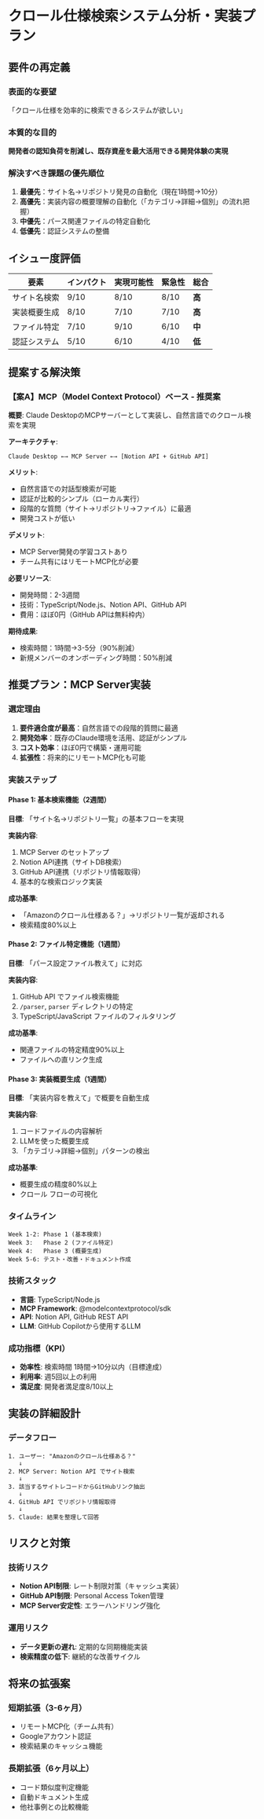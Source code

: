# クロール仕様検索システム分析・実装プラン

## 要件の再定義

### 表面的な要望

「クロール仕様を効率的に検索できるシステムが欲しい」

### 本質的な目的

**開発者の認知負荷を削減し、既存資産を最大活用できる開発体験の実現**

### 解決すべき課題の優先順位

1. **最優先**：サイト名→リポジトリ発見の自動化（現在1時間→10分）
2. **高優先**：実装内容の概要理解の自動化（「カテゴリ→詳細→個別」の流れ把握）
3. **中優先**：パース関連ファイルの特定自動化
4. **低優先**：認証システムの整備

## イシュー度評価

| 要素     | インパクト | 実現可能性 | 緊急性  | 総合    |
| ------ | ----- | ----- | ---- | ----- |
| サイト名検索 | 9/10  | 8/10  | 8/10 | **高** |
| 実装概要生成 | 8/10  | 7/10  | 7/10 | **高** |
| ファイル特定 | 7/10  | 9/10  | 6/10 | **中** |
| 認証システム | 5/10  | 6/10  | 4/10 | **低** |

## 提案する解決策

### 【案A】MCP（Model Context Protocol）ベース - 推奨案

**概要**: Claude DesktopのMCPサーバーとして実装し、自然言語でのクロール検索を実現

**アーキテクチャ**:

```
Claude Desktop ←→ MCP Server ←→ [Notion API + GitHub API]
```

**メリット**:

- 自然言語での対話型検索が可能
- 認証が比較的シンプル（ローカル実行）
- 段階的な質問（サイト→リポジトリ→ファイル）に最適
- 開発コストが低い

**デメリット**:

- MCP Server開発の学習コストあり
- チーム共有にはリモートMCP化が必要

**必要リソース**:

- 開発時間：2-3週間
- 技術：TypeScript/Node.js、Notion API、GitHub API
- 費用：ほぼ0円（GitHub APIは無料枠内）

**期待成果**:

- 検索時間：1時間→3-5分（90%削減）
- 新規メンバーのオンボーディング時間：50%削減

## 推奨プラン：MCP Server実装

### 選定理由

1. **要件適合度が最高**：自然言語での段階的質問に最適
2. **開発効率**：既存のClaude環境を活用、認証がシンプル
3. **コスト効率**：ほぼ0円で構築・運用可能
4. **拡張性**：将来的にリモートMCP化も可能

### 実装ステップ

#### Phase 1: 基本検索機能（2週間）

**目標**: 「サイト名→リポジトリ一覧」の基本フローを実現

**実装内容**:

1. MCP Server のセットアップ
2. Notion API連携（サイトDB検索）
3. GitHub API連携（リポジトリ情報取得）
4. 基本的な検索ロジック実装

**成功基準**:

- 「Amazonのクロール仕様ある？」→リポジトリ一覧が返却される
- 検索精度80%以上

#### Phase 2: ファイル特定機能（1週間）

**目標**: 「パース設定ファイル教えて」に対応

**実装内容**:

1. GitHub API でファイル検索機能
2. `/parser`, `parser` ディレクトリの特定
3. TypeScript/JavaScript ファイルのフィルタリング

**成功基準**:

- 関連ファイルの特定精度90%以上
- ファイルへの直リンク生成

#### Phase 3: 実装概要生成（1週間）

**目標**: 「実装内容を教えて」で概要を自動生成

**実装内容**:

1. コードファイルの内容解析
2. LLMを使った概要生成
3. 「カテゴリ→詳細→個別」パターンの検出

**成功基準**:

- 概要生成の精度80%以上
- クロール フローの可視化

### タイムライン

```
Week 1-2: Phase 1 (基本検索)
Week 3:   Phase 2 (ファイル特定)
Week 4:   Phase 3 (概要生成)
Week 5-6: テスト・改善・ドキュメント作成
```

### 技術スタック

- **言語**: TypeScript/Node.js
- **MCP Framework**: @modelcontextprotocol/sdk
- **API**: Notion API, GitHub REST API
- **LLM**: GitHub Copilotから使用するLLM

### 成功指標（KPI）

- **効率性**: 検索時間 1時間→10分以内（目標達成）
- **利用率**: 週5回以上の利用
- **満足度**: 開発者満足度8/10以上

## 実装の詳細設計

### データフロー

```
1. ユーザー: "Amazonのクロール仕様ある？"
   ↓
2. MCP Server: Notion API でサイト検索
   ↓
3. 該当するサイトレコードからGitHubリンク抽出
   ↓
4. GitHub API でリポジトリ情報取得
   ↓
5. Claude: 結果を整理して回答
```
## リスクと対策

### 技術リスク

- **Notion API制限**: レート制限対策（キャッシュ実装）
- **GitHub API制限**: Personal Access Token管理
- **MCP Server安定性**: エラーハンドリング強化

### 運用リスク

- **データ更新の遅れ**: 定期的な同期機能実装
- **検索精度の低下**: 継続的な改善サイクル

## 将来の拡張案

### 短期拡張（3-6ヶ月）

- リモートMCP化（チーム共有）
- Googleアカウント認証
- 検索結果のキャッシュ機能

### 長期拡張（6ヶ月以上）

- コード類似度判定機能
- 自動ドキュメント生成
- 他社事例との比較機能